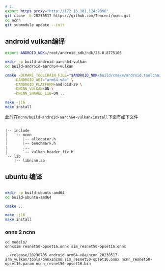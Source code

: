 

```bash
# 1.
export https_proxy="http://172.16.101.124:7890"
git clone -b 20230517 https://github.com/Tencent/ncnn.git
cd ncnn
git submodule update --init
```


## android vulkan编译

```bash
export ANDROID_NDK=/root/android_sdk/ndk/25.0.8775105

mkdir -p build-android-aarch64-vulkan
cd build-android-aarch64-vulkan

cmake -DCMAKE_TOOLCHAIN_FILE="$ANDROID_NDK/build/cmake/android.toolchain.cmake" \
    -DANDROID_ABI="arm64-v8a" \
    -DANDROID_PLATFORM=android-29 \
    -DNCNN_VULKAN=ON \
    -DNCNN_SHARED_LIB=ON ..

make -j16
make install
```

此时在`ncnn/build-android-aarch64-vulkan/install`下面有如下文件
```text

|-- include
|   `-- ncnn
|       |-- allocator.h
|       |-- benchmark.h
|       ...
|       `-- vulkan_header_fix.h
`-- lib
    |-- libncnn.so
```


## ubuntu 编译

```bash

mkdir -p build-ubuntu-amd64
cd build-ubuntu-amd64

cmake ..

make -j16
make install
```


### onnx 2 ncnn

```
cd models/
onnxsim resnet50-opset16.onnx sim_resnet50-opset16.onnx

../release/20230705_android_arm64-v8a/ncnn_20230517-arm_vulkan/tools/onnx2ncnn sim_resnet50-opset16.onnx ncnn_resnet50-opset16.param ncnn_resnet50-opset16.bin
```